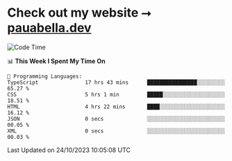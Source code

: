 # Check out my website ⭢ [pauabella.dev](https://pauabella.dev)

<!--START_SECTION:waka-->
![Code Time](http://img.shields.io/badge/Code%20Time-2%2C594%20hrs%2043%20mins-blue)

📊 **This Week I Spent My Time On** 

```text
💬 Programming Languages: 
TypeScript               17 hrs 43 mins      ████████████████░░░░░░░░░   65.27 % 
CSS                      5 hrs 1 min         █████░░░░░░░░░░░░░░░░░░░░   18.51 % 
HTML                     4 hrs 22 mins       ████░░░░░░░░░░░░░░░░░░░░░   16.12 % 
JSON                     0 secs              ░░░░░░░░░░░░░░░░░░░░░░░░░   00.05 % 
XML                      0 secs              ░░░░░░░░░░░░░░░░░░░░░░░░░   00.03 % 
```


 Last Updated on 24/10/2023 10:05:08 UTC
<!--END_SECTION:waka-->
